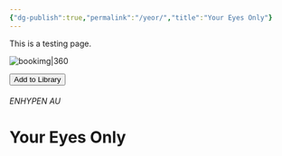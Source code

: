 ```yaml
---
{"dg-publish":true,"permalink":"/yeor/","title":"Your Eyes Only"}
---
```


This is a testing page.

![bookimg|360](/img/user/yeo/yeostorage/yeocover.webp)

<button id="library-toggle" onclick="toggleLibrary()">Add to Library</button>

###### ENHYPEN AU
# Your Eyes Only

<script>
function getBook() {
  const btn = document.getElementById('library-toggle');
  const h1 = [...document.querySelectorAll('h1')].find(h => h.compareDocumentPosition(btn) & 2);
  const img = document.querySelector('img[alt^="bookimg"]');
  if (!h1 || !img) return null;
  return {
    title: h1.textContent.trim(),
    link: location.href,
    imgMD: `![[${img.alt}]]`
  };
}

function updateBtn(link) {
  const btn = document.getElementById('library-toggle');
  if (btn) btn.textContent = (JSON.parse(localStorage.bookLibrary || '[]').some(b => b.link === link) ? 'Remove from Library' : 'Add to Library');
}

function toggleLibrary() {
  const book = getBook();
  if (!book) return alert('Book info not found.');
  let lib = JSON.parse(localStorage.bookLibrary || '[]');
  const i = lib.findIndex(b => b.link === book.link);
  i > -1 ? lib.splice(i, 1) : lib.unshift(book);
  localStorage.bookLibrary = JSON.stringify(lib);
  updateBtn(book.link);
  alert(i > -1 ? 'Removed' : 'Added');
}

document.addEventListener('DOMContentLoaded', () => {
  const book = getBook();
  if (book) updateBtn(book.link);
});
</script>

